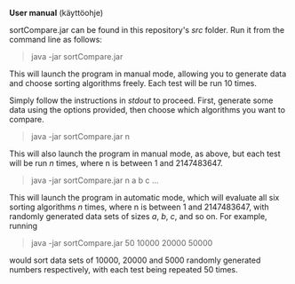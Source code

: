 **User manual** (käyttöohje)

sortCompare.jar can be found in this repository's *src* folder. Run it from the command line as follows:

> java -jar sortCompare.jar

This will launch the program in manual mode, allowing you to generate data and choose sorting algorithms freely. Each test will be run 10 times.

Simply follow the instructions in *stdout* to proceed. First, generate some data using the options provided, then choose which algorithms you want to compare.

> java -jar sortCompare.jar n

This will also launch the program in manual mode, as above, but each test will be run *n* times, where n is between 1 and 2147483647. 

> java -jar sortCompare.jar n a b c ...

This will launch the program in automatic mode, which will evaluate all six sorting algorithms *n* times, where n is between 1 and 2147483647, with randomly generated data sets of sizes *a*, *b*, *c*, and so on. For example, running

> java -jar sortCompare.jar 50 10000 20000 50000

would sort data sets of 10000, 20000 and 5000 randomly generated numbers respectively, with each test being repeated 50 times.
